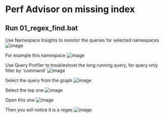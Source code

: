 # Perf Advisor on missing index

## Run 01_regex_find.bat

Use Namespace Insights to monitor the queries for selected namespaces
![image](https://github.com/user-attachments/assets/14114825-ecfc-4fa0-8aa1-d77be15ab7c6)

For example this namespace
![image](https://github.com/user-attachments/assets/4ce31956-b434-4bb0-b909-58d614d228d8)

Use Query Profiler to troubleshoot the long running query, for query only filter by 'command'
![image](https://github.com/user-attachments/assets/5f663aaa-b7cd-437b-8f3d-cd8c0b4bda2d)

Select the query from the graph
![image](https://github.com/user-attachments/assets/34fefa01-8057-402e-b569-05aabb4c56b0)

Select the top one
![image](https://github.com/user-attachments/assets/a17f8aff-6890-40eb-b5c2-9fd0797cd582)

Open this one
![image](https://github.com/user-attachments/assets/e9ff01a6-87ea-4e71-abb5-5363dcd2582e)

Then you will notice it is a regex
![image](https://github.com/user-attachments/assets/15a55428-c67e-4a7e-84cd-b20b66e5a114)

